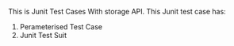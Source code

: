 This is Junit Test Cases With storage API.
This Junit test case has:
1. Perameterised Test Case
2. Junit Test Suit
